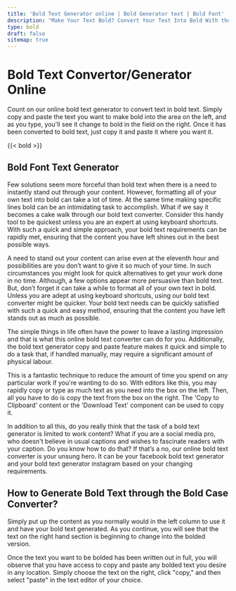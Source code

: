 ```yaml
---
title: 'Bold Text Generator online | Bold Generator text | Bold Font'
description: "Make Your Text Bold? Convert Your Text Into Bold With the Handy Online Free and Quick to Use Bold Text Generator. convert text to bold online"
type: bold
draft: false
sitemap: true
---
```


# Bold Text Convertor/Generator Online

Count on our online bold text generator to convert text in bold text. Simply copy and paste the text you want to make bold into the area on the left, and as you type, you'll see it change to bold in the field on the right. Once it has been converted to bold text, just copy it and paste it where you want it.


{{< bold >}}

## Bold Font Text Generator

Few solutions seem more forceful than bold text when there is a need to instantly stand out through your content. However, formatting all of your own text into bold can take a lot of time. At the same time making specific lines bold can be an intimidating task to accomplish. What if we say it becomes a cake walk through our bold text converter. Consider this handy tool to be quickest unless you are an expert at using keyboard shortcuts. With such a quick and simple approach, your bold text requirements can be rapidly met, ensuring that the content you have left shines out in the best possible ways.

A need to stand out your content can arise even at the eleventh hour and possibilities are you don’t want to give it so much of your time.  In such circumstances you might look for quick alternatives to get your work done in no time. Although, a few options appear more persuasive than bold text. But, don’t forget it can take a while to format all of your own text in bold. Unless you are adept at using keyboard shortcuts, using our bold text converter might be quicker. Your bold text needs can be quickly satisfied with such a quick and easy method, ensuring that the content you have left stands out as much as possible. 

The simple things in life often have the power to leave a lasting impression and that is what this online bold text converter can do for you. Additionally, the bold text generator copy and paste feature makes it quick and simple to do a task that, if handled manually, may require a significant amount of physical labour.

This is a fantastic technique to reduce the amount of time you spend on any particular work if you're wanting to do so. With editors like this, you may rapidly copy or type as much text as you need into the box on the left. Then, all you have to do is copy the text from the box on the right. The 'Copy to Clipboard' content or the 'Download Text' component can be used to copy it.

In addition to all this, do you really think that the task of a bold text generator is limited to work content? What if you are a social media pro, who doesn't believe in usual captions and wishes to fascinate readers with your caption. Do you know how to do that? If that’s a no, our online bold text converter is your unsung hero. It can be your facebook bold text generator and your bold text generator instagram based on your changing requirements. 

## How to Generate Bold Text through the Bold Case Converter?

Simply put up the content as you normally would in the left column to use it and have your bold text generated. As you continue, you will see that the text on the right hand section is beginning to change into the bolded version.

Once the text you want to be bolded has been written out in full, you will observe that you have access to copy and paste any bolded text you desire in any location. Simply choose the text on the right, click "copy," and then select "paste" in the text editor of your choice.
